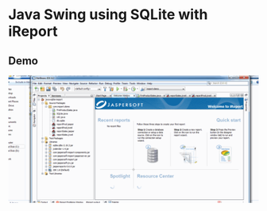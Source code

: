 # Java Swing using SQLite with iReport

## Demo
![java-sqlite-ireport.gif](https://github.com/clydeatuic/java-sqlite-ireport/blob/master/java-sqlite-ireport.gif)
